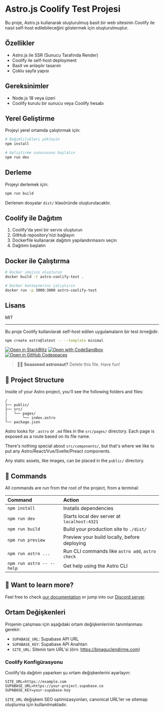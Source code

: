 # Astro.js Coolify Test Projesi

Bu proje, Astro.js kullanarak oluşturulmuş basit bir web sitesinin Coolify ile nasıl self-host edilebileceğini göstermek için oluşturulmuştur.

## Özellikler

- Astro.js ile SSR (Sunucu Tarafında Render)
- Coolify ile self-host deployment
- Basit ve anlaşılır tasarım
- Çoklu sayfa yapısı

## Gereksinimler

- Node.js 18 veya üzeri
- Coolify kurulu bir sunucu veya Coolify hesabı

## Yerel Geliştirme

Projeyi yerel ortamda çalıştırmak için:

```bash
# Bağımlılıkları yükleyin
npm install

# Geliştirme sunucusunu başlatın
npm run dev
```

## Derleme

Projeyi derlemek için:

```bash
npm run build
```

Derlenen dosyalar `dist/` klasöründe oluşturulacaktır.

## Coolify ile Dağıtım

1. Coolify'da yeni bir servis oluşturun
2. GitHub repository'nizi bağlayın
3. Dockerfile kullanarak dağıtım yapılandırmasını seçin
4. Dağıtımı başlatın

## Docker ile Çalıştırma

```bash
# Docker imajını oluşturun
docker build -t astro-coolify-test .

# Docker konteynerini çalıştırın
docker run -p 3000:3000 astro-coolify-test
```

## Lisans

MIT

---

Bu proje Coolify kullanılarak self-host edilen uygulamaların bir test örneğidir.

```sh
npm create astro@latest -- --template minimal
```

[![Open in StackBlitz](https://developer.stackblitz.com/img/open_in_stackblitz.svg)](https://stackblitz.com/github/withastro/astro/tree/latest/examples/minimal)
[![Open with CodeSandbox](https://assets.codesandbox.io/github/button-edit-lime.svg)](https://codesandbox.io/p/sandbox/github/withastro/astro/tree/latest/examples/minimal)
[![Open in GitHub Codespaces](https://github.com/codespaces/badge.svg)](https://codespaces.new/withastro/astro?devcontainer_path=.devcontainer/minimal/devcontainer.json)

> 🧑‍🚀 **Seasoned astronaut?** Delete this file. Have fun!

## 🚀 Project Structure

Inside of your Astro project, you'll see the following folders and files:

```text
/
├── public/
├── src/
│   └── pages/
│       └── index.astro
└── package.json
```

Astro looks for `.astro` or `.md` files in the `src/pages/` directory. Each page is exposed as a route based on its file name.

There's nothing special about `src/components/`, but that's where we like to put any Astro/React/Vue/Svelte/Preact components.

Any static assets, like images, can be placed in the `public/` directory.

## 🧞 Commands

All commands are run from the root of the project, from a terminal:

| Command                   | Action                                           |
| :------------------------ | :----------------------------------------------- |
| `npm install`             | Installs dependencies                            |
| `npm run dev`             | Starts local dev server at `localhost:4321`      |
| `npm run build`           | Build your production site to `./dist/`          |
| `npm run preview`         | Preview your build locally, before deploying     |
| `npm run astro ...`       | Run CLI commands like `astro add`, `astro check` |
| `npm run astro -- --help` | Get help using the Astro CLI                     |

## 👀 Want to learn more?

Feel free to check [our documentation](https://docs.astro.build) or jump into our [Discord server](https://astro.build/chat).

## Ortam Değişkenleri

Projenin çalışması için aşağıdaki ortam değişkenlerinin tanımlanması gerekir:

- `SUPABASE_URL`: Supabase API URL
- `SUPABASE_KEY`: Supabase API Anahtarı
- `SITE_URL`: Sitenin tam URL'si (örn: https://binaguclendirme.com)

### Coolify Konfigürasyonu

Coolify'da dağıtım yaparken şu ortam değişkenlerini ayarlayın:

```
SITE_URL=https://example.com
SUPABASE_URL=https://your-project.supabase.co
SUPABASE_KEY=your-supabase-key
```

`SITE_URL` değişkeni SEO optimizasyonları, canonical URL'ler ve sitemap oluşturma için kullanılmaktadır.
